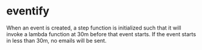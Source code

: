 # eventify

When an event is created, a step function is initialized such that it will invoke a lambda function at 30m before that event starts. If the event starts in less than 30m, no emails will be sent.
